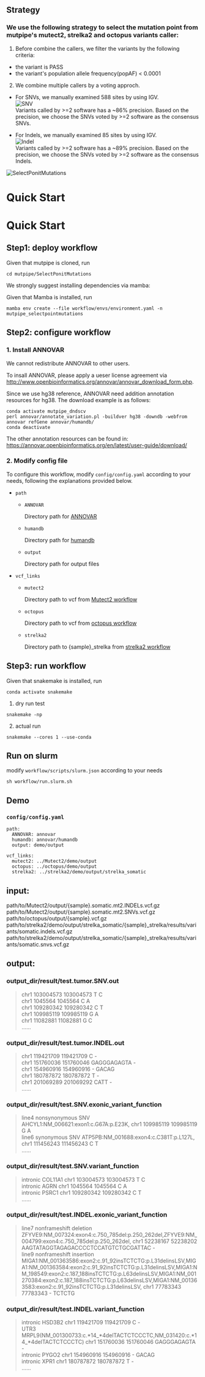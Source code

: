 ## Strategy

### We use the following strategy to select the mutation point from mutpipe's mutect2, strelka2 and octopus variants caller:

1. Before combine the callers, we filter the variants by the following criteria:

  - the variant is PASS
  - the variant's population allele frequency(popAF) < 0.0001 

2. We combine multiple callers by a voting approch.  

- For SNVs, we manually examined 588 sites by using IGV.  
  ![SNV](https://github.com/douymLab/mutpipe/blob/main/SelectPonitMutations/SNV.png)  
  Variants called by >=2 software has a ~86% precision. Based on the precision, we choose the SNVs voted by >=2 software as the consensus SNVs.
    
- For Indels, we manually examined 85 sites by using IGV.  
  ![Indel](https://github.com/douymLab/mutpipe/blob/main/SelectPonitMutations/Indel.png)  
  Variants called by >=2 software has a ~89% precision. Based on the precision, we choose the SNVs voted by >=2 software as the consensus Indels.

![SelectPonitMutations](https://github.com/douymLab/mutpipe/blob/main/SelectPonitMutations/mutpipe_SelectPointMutation.png)

# Quick Start 

# Quick Start

## Step1: deploy workflow

Given that mutpipe is cloned, run

```{bash}
cd mutpipe/SelectPonitMutations
```

We strongly suggest installing dependencies via mamba:

Given that Mamba is installed, run

```{bash}
mamba env create --file workflow/envs/environment.yaml -n mutpipe_selectpointmutations
```

## Step2: configure workflow

### 1. Install ANNOVAR

We cannot redistribute ANNOVAR to other users.

To insall ANNOVAR, please apply a ueser license agreement via http://www.openbioinformatics.org/annovar/annovar_download_form.php.

Since we use hg38 reference, ANNOVAR need addition annotation resources for hg38. The download example is as follows:

```{bash}
conda activate mutpipe_dndscv
perl annovar/annotate_variation.pl -buildver hg38 -downdb -webfrom annovar refGene annovar/humandb/
conda deactivate
```

The other annotation resources can be found in: https://annovar.openbioinformatics.org/en/latest/user-guide/download/

### 2. Modify config file

To configure this workflow, modify `config/config.yaml` according to your needs, following the explanations provided below.

-   `path`
    
    -  `ANNOVAR`
    
        Directory path for [ANNOVAR](#1-install-annovar)
    
    -  `humandb`
    
        Directory path for [humandb](#1-install-annovar)
    
    -  `output`
    
        Directory path for output files

-   `vcf_links`
    
    -  `mutect2`
    
        Directory path to vcf from [Mutect2 workflow](/Mutect2)

    -  `octopus`
    
        Directory path to vcf from [octopus workflow](/octopus)

    -  `strelka2`
    
        Directory path to {sample}_strelka from [strelka2 workflow](/strelka2)

## Step3: run workflow

Given that snakemake is installed, run

```{bash}
conda activate snakemake
```

1.  dry run test

```{bash}
snakemake -np
```

2.  actual run

```{bash}
snakemake --cores 1 --use-conda
```

## Run on slurm

modify `workflow/scripts/slurm.json` according to your needs

```{bash}
sh workflow/run.slurm.sh
```

## Demo

### `config/config.yaml`

```{yaml}
path:
  ANNOVAR: annovar
  humandb: annovar/humandb
  output: demo/output

vcf_links:
  mutect2: ../Mutect2/demo/output
  octopus: ../octopus/demo/output
  strelka2: ../strelka2/demo/output/strelka_somatic
```

## input:

path/to/Mutect2/output/{sample}.somatic.mt2.INDELs.vcf.gz
path/to/Mutect2/output/{sample}.somatic.mt2.SNVs.vcf.gz
path/to/octopus/output/{sample}.vcf.gz
path/to/strelka2/demo/output/strelka_somatic/{sample}_strelka/results/variants/somatic.indels.vcf.gz
path/to/strelka2/demo/output/strelka_somatic/{sample}_strelka/results/variants/somatic.snvs.vcf.gz

## output:

### output_dir/result/test.tumor.SNV.out  

> chr1 103004573 103004573 T C  
chr1 1045564 1045564 C A  
chr1 109280342 109280342 C T  
chr1 109985119 109985119 G A  
chr1 11082881 11082881 G C   
......  

### output_dir/result/test.tumor.INDEL.out
> chr1 119421709 119421709 C -  
chr1 151760036 151760046 GAGGGAGAGTA -  
chr1 154960916 154960916 - GACAG  
chr1 180787872 180787872 T -  
chr1 201069289 201069292 CATT -  
...... 

### output_dir/result/test.SNV.exonic_variant_function
> line4	nonsynonymous SNV	AHCYL1:NM_006621:exon1:c.G67A:p.E23K,	chr1 109985119 109985119 G A  
line6	synonymous SNV	ATP5PB:NM_001688:exon4:c.C381T:p.L127L,	chr1 111456243 111456243 C T  
......

### output_dir/result/test.SNV.variant_function
> intronic	COL11A1	chr1 103004573 103004573 T C  
intronic	AGRN	chr1 1045564 1045564 C A  
intronic	PSRC1	chr1 109280342 109280342 C T  
......

### output_dir/result/test.INDEL.exonic_variant_function
>  line7	nonframeshift deletion	ZFYVE9:NM_007324:exon4:c.750_785del:p.250_262del,ZFYVE9:NM_004799:exon4:c.750_785del:p.250_262del,	chr1 52238167 52238202 AAGTATAGGTAGAGACCCCTCCATGTCTGCGATTAC -  
line9	nonframeshift insertion	MIGA1:NM_001363586:exon2:c.91_92insTCTCTG:p.L31delinsLSV,MIGA1:NM_001363584:exon2:c.91_92insTCTCTG:p.L31delinsLSV,MIGA1:NM_198549:exon2:c.187_188insTCTCTG:p.L63delinsLSV,MIGA1:NM_001270384:exon2:c.187_188insTCTCTG:p.L63delinsLSV,MIGA1:NM_001363583:exon2:c.91_92insTCTCTG:p.L31delinsLSV,	chr1 77783343 77783343 - TCTCTG  

### output_dir/result/test.INDEL.variant_function
> intronic	HSD3B2	chr1 119421709 119421709 C -  
UTR3	MRPL9(NM_001300733:c.*14_*4delTACTCTCCCTC,NM_031420:c.*14_*4delTACTCTCCCTC)   chr1 151760036 151760046 GAGGGAGAGTA -  
intronic	PYGO2	chr1 154960916 154960916 - GACAG  
intronic	XPR1	chr1 180787872 180787872 T -  
......





